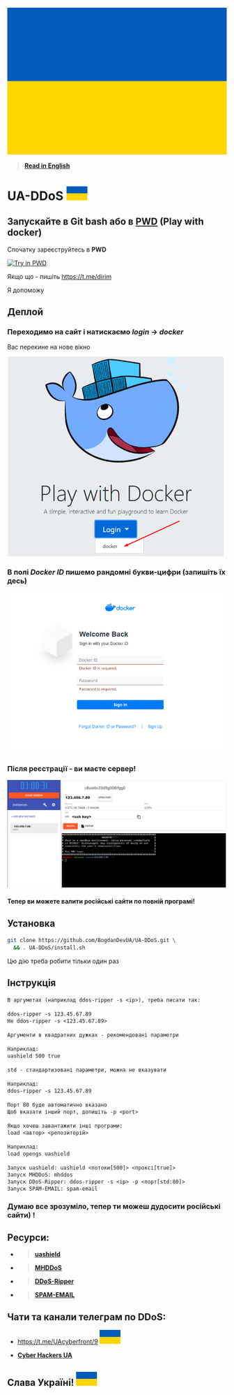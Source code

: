 ![](https://raw.githubusercontent.com/BogdanDevUA/Ukraine/main/ukraine.svg)

> [**Read in English**](README-en.md)

# UA-DDoS ![](https://raw.githubusercontent.com/BogdanDevUA/Ukraine/main/mini_ukraine.svg)

## Запускайте в Git bash або в [PWD](https://labs.play-with-docker.com/) (Play with docker)

Спочатку зареєструйтесь в **PWD**

[![Try in PWD](https://raw.githubusercontent.com/play-with-docker/stacks/master/assets/images/button.png)](https://labs.play-with-docker.com/)

Якщо що - пишіть <https://t.me/dirim>

Я допоможу

## Деплой

### Переходимо на сайт і натискаємо _login_ -> _docker_

Вас перекине на нове вікно

![](images/1.png)

### В полі ___Docker ID___ пишемо рандомні букви-цифри (запишіть їх десь)

![](images/2.png)

### Після реєстрації - ви маєте сервер!

![](images/3.png)

#### Тепер ви можете валити російські сайти по повній програмі!

## Установка

```sh
git clone https://github.com/BogdanDevUA/UA-DDoS.git \
  && . UA-DDoS/install.sh
```

Цю дію треба робити тільки один раз

## Інструкція

```text
В аргуметах (наприклад ddos-ripper -s <ip>), треба писати так:

ddos-ripper -s 123.45.67.89
Не ddos-ripper -s <123.45.67.89>

Аргументи в квадратних дужках - рекомендовані параметри

Наприклад:
uashield 500 true

std - стандартизовані параметри, можна не вказувати

Наприклад:
ddos-ripper -s 123.45.67.89

Порт 80 буде автоматично вказано
Щоб вказати інший порт, допишіть -p <port>

Якщо хочеш завантажити інші програми:
load <автор> <репозиторій>

Наприклад:
load opengs uashield

Запуск uashield: uashield <потоки[500]> <проксі[true]>
Запуск MHDDoS: mhddos
Запуск DDoS-Ripper: ddos-ripper -s <ip> -p <порт[std:80]>
Запуск SPAM-EMAIL: spam-email
``` 

### Думаю все зрозуміло, тепер ти можеш дудосити російські сайти) !


## Ресурси:

* > [**uashield**](https://github.com/opengs/uashield)

* > [**MHDDoS**](https://github.com/MHProDev/MHDDoS)

* > [**DDoS-Ripper**](https://github.com/palahsu/DDoS-Ripper)

* > [**SPAM-EMAIL**](https://github.com/mkdirlove/SPAM-EMAIL)

## Чати та канали телеграм по DDoS:
* <https://t.me/UAcyberfront/9> ![](https://raw.githubusercontent.com/BogdanDevUA/Ukraine/main/mini_ukraine.svg)

* [**Cyber Hackers UA**](https://t.me/CyberHackersUA)


## Слава Україні! ![](https://raw.githubusercontent.com/BogdanDevUA/Ukraine/main/mini_ukraine.svg)
